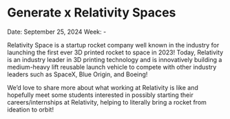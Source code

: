 # Generate x Relativity Spaces

Date: September 25, 2024
Week: -

Relativity Space is a startup rocket company well known in the industry for launching the first ever 3D printed rocket to space in 2023! Today, Relativity is an industry leader in 3D printing technology and is innovatively building a medium-heavy lift reusable launch vehicle to compete with other industry leaders such as SpaceX, Blue Origin, and Boeing!

We’d love to share more about what working at Relativity is like and hopefully meet some students interested in possibly starting their careers/internships at Relativity, helping to literally bring a rocket from ideation to orbit!